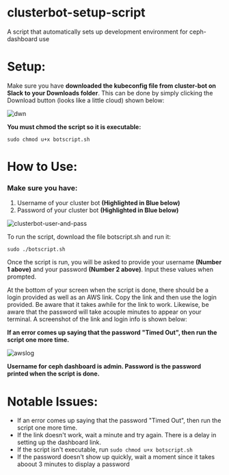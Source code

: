 # clusterbot-setup-script
A script that automatically sets up development environment for ceph-dashboard use

# Setup:

Make sure you have **downloaded the kubeconfig file from cluster-bot on Slack to your Downloads folder**. This can be done by simply clicking the Download button (looks like a little cloud) shown below:

![dwn](https://user-images.githubusercontent.com/36835422/58883319-284ad300-86ac-11e9-8dff-a791d37dcf2b.png)

**You must chmod the script so it is executable:**

```
sudo chmod u+x botscript.sh
```

# How to Use:

### Make sure you have:
1. Username of your cluster bot **(Highlighted in Blue below)**
2. Password of your cluster bot **(Highlighted in Blue below)**

![clusterbot-user-and-pass](https://user-images.githubusercontent.com/36835422/58724848-a2791000-83ab-11e9-9e3f-4a5f00348431.png)


To run the script, download the file botscript.sh and run it:

```
sudo ./botscript.sh
```

Once the script is run, you will be asked to provide your username **(Number 1 above)** and your password **(Number 2 above)**. Input these values when prompted.

At the bottom of your screen when the script is done, there should be a login provided as well as an AWS link. Copy the link and then use the login provided. Be aware that it takes awhile for the link to work. Likewise, be aware that the password will take acouple minutes to appear on your terminal. A screenshot of the link and login info is shown below:

**If an error comes up saying that the password "Timed Out", then run the script one more time.**

![awslog](https://user-images.githubusercontent.com/36835422/58890389-87164980-86b8-11e9-88da-396ffc228995.png)

**Username for ceph dashboard is admin.
Password is the password printed when the script is done.**

# Notable Issues:

* If an error comes up saying that the password "Timed Out", then run the script one more time.
* If the link doesn't work, wait a minute and try again. There is a delay in setting up the dashboard link.
* If the script isn't executable, run `sudo chmod u+x botscript.sh`
* If the password doesn't show up quickly, wait a moment since it takes aboout 3 minutes to display a password






